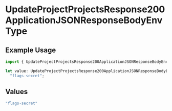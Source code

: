 # UpdateProjectProjectsResponse200ApplicationJSONResponseBodyEnvType

## Example Usage

```typescript
import { UpdateProjectProjectsResponse200ApplicationJSONResponseBodyEnvType } from "@vercel/sdk/models/operations/updateproject.js";

let value: UpdateProjectProjectsResponse200ApplicationJSONResponseBodyEnvType =
  "flags-secret";
```

## Values

```typescript
"flags-secret"
```